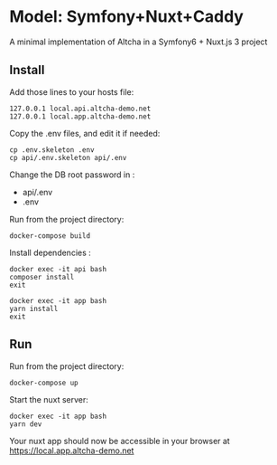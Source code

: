 # Model: Symfony+Nuxt+Caddy

A minimal implementation of Altcha in a Symfony6 + Nuxt.js 3 project


## Install

Add those lines to your hosts file:

    127.0.0.1 local.api.altcha-demo.net
    127.0.0.1 local.app.altcha-demo.net

Copy the .env files, and edit it if needed:

    cp .env.skeleton .env
    cp api/.env.skeleton api/.env

Change the DB root password in :

* api/.env
* .env

Run from the project directory:

    docker-compose build

Install dependencies : 

    docker exec -it api bash
    composer install
    exit

    docker exec -it app bash
    yarn install
    exit


## Run

Run from the project directory:

    docker-compose up

Start the nuxt server:

    docker exec -it app bash
    yarn dev

Your nuxt app should now be accessible in your browser at https://local.app.altcha-demo.net
